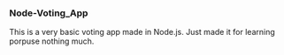 ### Node-Voting_App

This is a very basic voting app made in Node.js. Just made it for learning porpuse nothing much.
